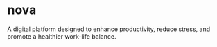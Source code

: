 # nova
 A digital platform designed to enhance productivity, reduce stress, and promote a healthier work-life balance. 
